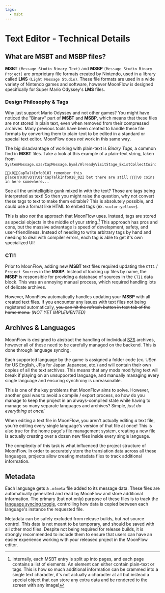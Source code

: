 ```yaml
---
tags:
  - msbt
---
```

# Text Editor - Technical Details

## What are MSBT and MSBP files?
**MSBT** `(Message Studio Binary Text)` and **MSBP** `(Message Studio Binary Project)` are proprietary file formats created by Nintendo, used in a library called **LMS** `(Light Message Studio)`. These file formats are used in a wide variety of Nintendo games and software, however MoonFlow is designed specifically for Super Mario Odyssey's **LMS** files.

### Design Philosophy & Tags
Why just support Mario Odyssey and not other games? You might have noticed the "Binary" part of **MSBT** and **MSBP**, which means that these files are not stored in plain text, even when removed from their compressed archives. Many previous tools have been created to handle these file formats by converting them to plain-text to be edited in a standard or special text editor. MoonFlow does *not* work in this same way.

The big disadvantage of working with plain-text is *Binary Tags*, a common find in **MSBT** files. Take a look at this example of a plain-text string, taken from `SystemMessage.szs/CapMessage.byml/AlreadyVisitStage_ExistCollectCoin`:
```
\0CapTalkInfo018I remember this place!\0\0\0$"CapTalkInfo018_02I bet there are still \0 coins
in here somewhere...
```

See all the unintelligible gunk mixed in with the text? Those are tags being interpreted as text! So then you might raise the question, why not convert these tags to text to make them editable? This is absolutely possible, and could use a format like HTML to embed tags (ex. `<color:yellow>`).

This is also *not* the approach that MoonFlow uses. Instead, tags are stored as special objects in the middle of your string.[^1] This approach has pros and cons, but the massive advantage is speed of development, safety, and user-friendliness. Instead of needing to write arbitrary tags by hand and needing to deal with compiler errors, each tag is able to get it's own specialized UI!

[^1]: Internally, each MSBT entry is split up into pages, and each page contains a list of elements. An element can either contain plain-text or tags. This is how so much additional information can be crammed into a single text character, it's not actually a character at all but instead a special object that can store any extra data and be rendered to the screen with any image!

### CTI1
Prior to MoonFlow, adding new **MSBT** text files required updating the `CTI1` / `Project Sources` in the **MSBP**. Instead of looking up files by name, the **MSBP** is responsible for providing a database of sources in the `CTI1` data block. This was an annoying manual process, which required handling lots of delicate archives.

However, MoonFlow automatically handles updating your **MSBP** with all created text files. If you encounter any issues with text files not being registered automatically, ~~you can hit the refresh button in text tab of the home menu.~~ *(NOT YET IMPLEMENTED)*

## Archives & Languages
MoonFlow is designed to abstract the handling of individual [SZS](https://nintendo-formats.com/libs/sead/sarc.html) archives, however all of these need to be carefully managed on the backend. This is done through language syncing.

Each supported language by the game is assigned a folder code (ex. USen for US English, JPja for Japan Japanese, etc.) and will contain their own copies of all the text archives. This means that any mods modifying text will break if playing on an unsupported language, and manually managing every single language and ensuring synchrony is unreasonable.

This is one of the key problems that MoonFlow aims to solve. However, another goal was to avoid a compile / export process, so how do you manage to keep the project in an always-compiled state while having to manage so many separate languages and archives? Simple, *just do everything at once!*

When editing a text file in MoonFlow, you aren't actually editing *a* text file, you're editing every single language's version of that file at once! This is also true for the home page's file management system, creating a new file is actually creating over a dozen new files inside every single language.

The complexity of this task is what influenced the project structure of MoonFlow. In order to accurately store the translation data across all these languages, projects allow creating metadata files to track additional information.

## Metadata
Each language gets a `.mfmeta` file added to its message data. These files are automatically generated and read by MoonFlow and store additional information. The primary (but not only) purpose of these files is to track the [language syncing toggle](translations.md), controlling how data is copied between each language's instance the requested file.

Metadata can be safely excluded from release builds, but *not* source control. This data is not meant to be temporary, and should be saved with all other mod files. Despite not being required for release builds, it is strongly recommended to include them to ensure that users can have an easier experience working with your released project in the MoonFlow editor.
